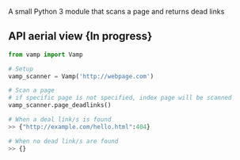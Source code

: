 A small Python 3 module that scans a page and returns dead links

API aerial view {In progress}
--------------

```Python
from vamp import Vamp

# Setup
vamp_scanner = Vamp('http://webpage.com')

# Scan a page
# if specific page is not specified, index page will be scanned
vamp_scanner.page_deadlinks()

# When a deal link/s is found
>> {"http://example.com/hello.html":404}

# When no dead link/s are found
>> {}

```
